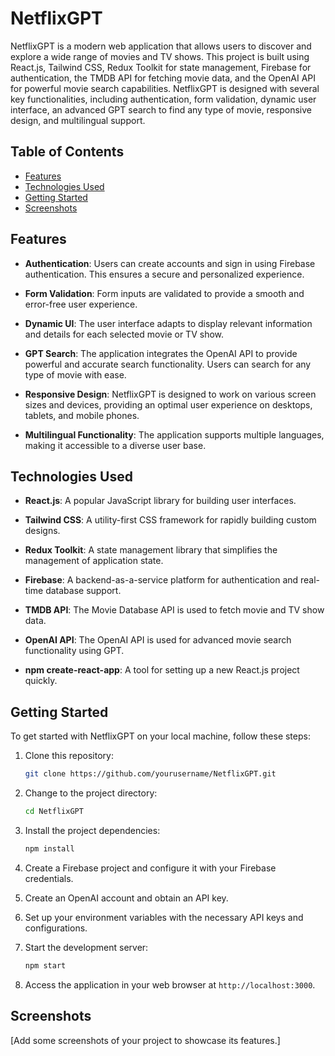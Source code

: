# NetflixGPT

NetflixGPT is a modern web application that allows users to discover and explore a wide range of movies and TV shows. This project is built using React.js, Tailwind CSS, Redux Toolkit for state management, Firebase for authentication, the TMDB API for fetching movie data, and the OpenAI API for powerful movie search capabilities. NetflixGPT is designed with several key functionalities, including authentication, form validation, dynamic user interface, an advanced GPT search to find any type of movie, responsive design, and multilingual support.

## Table of Contents

- [Features](#features)
- [Technologies Used](#technologies-used)
- [Getting Started](#getting-started)
- [Screenshots](#screenshots)

## Features

- **Authentication**: Users can create accounts and sign in using Firebase authentication. This ensures a secure and personalized experience.

- **Form Validation**: Form inputs are validated to provide a smooth and error-free user experience.

- **Dynamic UI**: The user interface adapts to display relevant information and details for each selected movie or TV show.

- **GPT Search**: The application integrates the OpenAI API to provide powerful and accurate search functionality. Users can search for any type of movie with ease.

- **Responsive Design**: NetflixGPT is designed to work on various screen sizes and devices, providing an optimal user experience on desktops, tablets, and mobile phones.

- **Multilingual Functionality**: The application supports multiple languages, making it accessible to a diverse user base.

## Technologies Used

- **React.js**: A popular JavaScript library for building user interfaces.

- **Tailwind CSS**: A utility-first CSS framework for rapidly building custom designs.

- **Redux Toolkit**: A state management library that simplifies the management of application state.

- **Firebase**: A backend-as-a-service platform for authentication and real-time database support.

- **TMDB API**: The Movie Database API is used to fetch movie and TV show data.

- **OpenAI API**: The OpenAI API is used for advanced movie search functionality using GPT.

- **npm create-react-app**: A tool for setting up a new React.js project quickly.

## Getting Started

To get started with NetflixGPT on your local machine, follow these steps:

1. Clone this repository:

   ```bash
   git clone https://github.com/yourusername/NetflixGPT.git
   ```

2. Change to the project directory:

   ```bash
   cd NetflixGPT
   ```

3. Install the project dependencies:

   ```bash
   npm install
   ```

4. Create a Firebase project and configure it with your Firebase credentials.

5. Create an OpenAI account and obtain an API key.

6. Set up your environment variables with the necessary API keys and configurations.

7. Start the development server:

   ```bash
   npm start
   ```

8. Access the application in your web browser at `http://localhost:3000`.

## Screenshots

[Add some screenshots of your project to showcase its features.]

